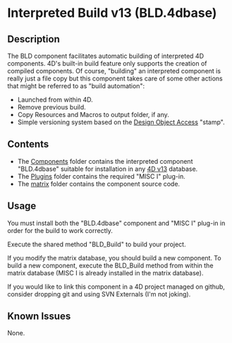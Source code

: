# Interpreted Build v13 (BLD.4dbase)

## Description

The BLD component facilitates automatic building of interpreted 4D components. 4D's built-in build feature only supports the creation of compiled components. Of course, "building" an interpreted component is really just a file copy but this component takes care of some other actions that might be referred to as "build automation":

* Launched from within 4D.
* Remove previous build.
* Copy Resources and Macros to output folder, if any.
* Simple versioning system based on the [Design Object Access](http://doc.4d.com/4Dv13.1/help/Title/en/page2577.html) "stamp".

## Contents

* The [Components](https://github.com/4D/interpreted-build-v13/tree/master/Components) folder contains the interpreted component "BLD.4dbase" suitable for installation in any [4D v13](http://www.4d.com/products/4dv13.html) database.
* The [Plugins](https://github.com/4D/interpreted-build-v13/tree/master/Plugins) folder contains the required "MISC I" plug-in.
* The [matrix](https://github.com/4D/interpreted-build-v13/tree/master/matrix) folder contains the component source code.

## Usage

You must install both the "BLD.4dbase" component and "MISC I" plug-in in order for the build to work correctly.

Execute the shared method "BLD_Build" to build your project.

If you modify the matrix database, you should build a new component.  To build a new component, execute the BLD_Build method from within the matrix database (MISC I is already installed in the matrix database).

If you would like to link this component in a 4D project managed on github, consider dropping git and using SVN Externals (I'm not joking).

## Known Issues

None.

